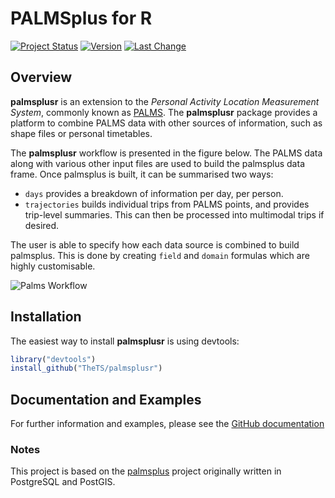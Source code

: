 
<!-- README.md is generated from README.Rmd. Please edit that file -->
PALMSplus for R
===============

<!--[![AppVeyor Build Status](https://ci.appveyor.com/api/projects/status/github/TheTS/palmsplusr?branch=master&svg=true)](https://ci.appveyor.com/project/TheTS/palmsplusr)-->
<!--[![Travis-CI Build Status](https://travis-ci.org/TheTS/palmsplusr.svg?branch=master)](https://travis-ci.org/TheTS/palmsplusr) -->
<!--[![codecov](https://codecov.io/gh/TheTS/actigraph.sleepr/branch/master/graph/badge.svg)](https://codecov.io/gh/TheTS/actigraph.sleepr)-->
[![Project Status](http://www.repostatus.org/badges/latest/wip.svg)](http://www.repostatus.org/#wip) [![Version](https://img.shields.io/badge/Package%20version-0.1.0-orange.svg)](commits/master) [![Last Change](https://img.shields.io/badge/Last%20change-2018--01--01-yellowgreen.svg)](/commits/master)

Overview
--------

**palmsplusr** is an extension to the *Personal Activity Location Measurement System*, commonly known as [PALMS](https://ucsd-palms-project.wikispaces.com/). The **palmsplusr** package provides a platform to combine PALMS data with other sources of information, such as shape files or personal timetables.

The **palmsplusr** workflow is presented in the figure below. The PALMS data along with various other input files are used to build the palmsplus data frame. Once palmsplus is built, it can be summarised two ways:

-   `days` provides a breakdown of information per day, per person.
-   `trajectories` builds individual trips from PALMS points, and provides trip-level summaries. This can then be processed into multimodal trips if desired.

The user is able to specify how each data source is combined to build palmsplus. This is done by creating `field` and `domain` formulas which are highly customisable.

![Palms Workflow](http://i.imgur.com/aSzlC3E.png)

Installation
------------

The easiest way to install **palmsplusr** is using devtools:

``` r
library("devtools")
install_github("TheTS/palmsplusr")
```

Documentation and Examples
--------------------------

For further information and examples, please see the [GitHub documentation](http://thets.github.io/palmsplusr/)

### Notes

This project is based on the [palmsplus](https://github.com/bsnizek/palmsplus) project originally written in PostgreSQL and PostGIS.
